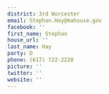 ```yaml
---
district: 3rd Worcester
email: Stephan.Hay@mahouse.gov
facebook: ''
first_name: Stephan
house_url: ''
last_name: Hay
party: D
phone: (617) 722-2220
picture: ''
twitter: ''
website: ''
---
```

